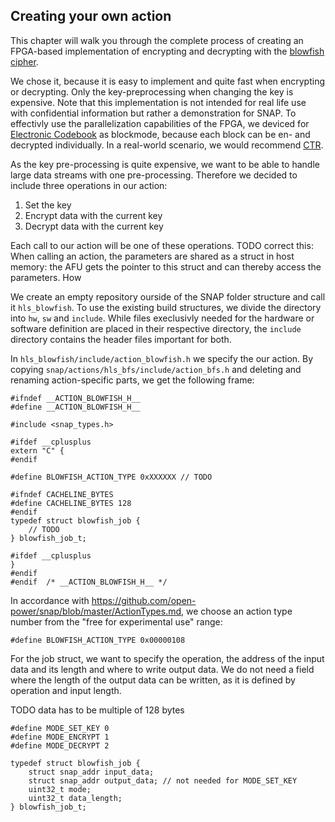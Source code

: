 ## Creating your own action

This chapter will walk you through the complete process of creating an FPGA-based implementation of encrypting and decrypting with the [blowfish cipher](https://en.wikipedia.org/wiki/Blowfish_\(cipher\)).

We chose it, because it is easy to implement and quite fast when encrypting or decrypting. Only the key-preprocessing when changing the key is expensive. Note that this implementation is not intended for real life use with confidential information but rather a demonstration for SNAP. To effectivly use the parallelization capabilities of the FPGA, we deviced for [Electronic Codebook](https://en.wikipedia.org/wiki/Block_cipher_mode_of_operation#Electronic_Codebook_.28ECB.29) as blockmode, because each block can be en- and decrypted individually. In a real-world scenario, we would recommend [CTR](https://en.wikipedia.org/wiki/Block_cipher_mode_of_operation#Counter_.28CTR.29).

As the key pre-processing is quite expensive, we want to be able to handle large data streams with one pre-processing. Therefore we decided to include three operations in our action:

1. Set the key
1. Encrypt data with the current key
1. Decrypt data with the current key

Each call to our action will be one of these operations. 
TODO correct this: When calling an action, the parameters are shared as a struct in host memory: the AFU gets the pointer to this struct and can thereby access the parameters. How 

We create an empty repository ourside of the SNAP folder structure and call it `hls_blowfish`. To use the existing build structures, we divide the directory into `hw`, `sw` and `include`. While files execlusivly needed for the hardware or software definition are placed in their respective directory, the `include` directory contains the header files important for both.

In `hls_blowfish/include/action_blowfish.h` we specify the our action. By copying `snap/actions/hls_bfs/include/action_bfs.h` and deleting and renaming action-specific parts, we get the following frame:

```
#ifndef __ACTION_BLOWFISH_H__
#define __ACTION_BLOWFISH_H__

#include <snap_types.h>

#ifdef __cplusplus
extern "C" {
#endif

#define BLOWFISH_ACTION_TYPE 0xXXXXXX // TODO

#ifndef CACHELINE_BYTES
#define CACHELINE_BYTES 128
#endif
typedef struct blowfish_job {
    // TODO
} blowfish_job_t;

#ifdef __cplusplus
}
#endif
#endif	/* __ACTION_BLOWFISH_H__ */
```

In accordance with https://github.com/open-power/snap/blob/master/ActionTypes.md, we choose an action type number from the "free for experimental use" range:

`#define BLOWFISH_ACTION_TYPE 0x00000108
`

For the job struct, we want to specify the operation, the address of the input data and its length and where to write output data. We do not need a field where the length of the output data can be written, as it is defined by operation and input length.

TODO data has to be multiple of 128 bytes

```
#define MODE_SET_KEY 0
#define MODE_ENCRYPT 1
#define MODE_DECRYPT 2

typedef struct blowfish_job {
    struct snap_addr input_data;
    struct snap_addr output_data; // not needed for MODE_SET_KEY
    uint32_t mode;
    uint32_t data_length;
} blowfish_job_t;
```